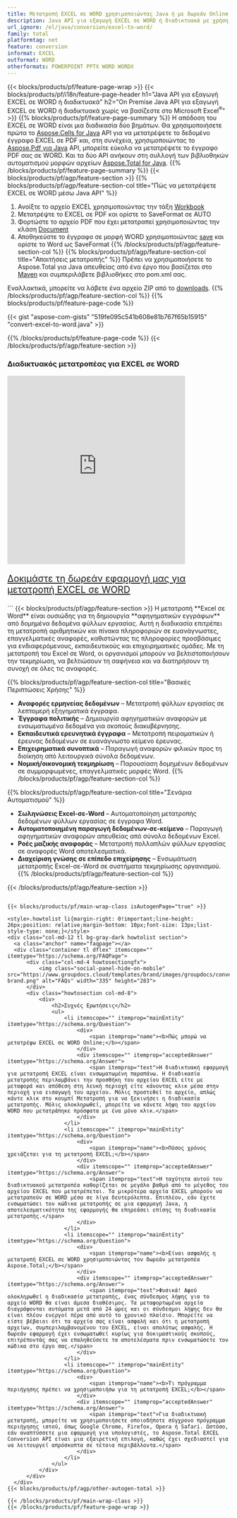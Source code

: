 ```yaml
---
title: Μετατροπή EXCEL σε WORD χρησιμοποιώντας Java ή με δωρεάν Online Converter
description: Java API για εξαγωγή EXCEL σε WORD ή διαδικτυακά με χρήση Excel ή Word ή διαδικτυακά. Δοκιμάστε γρήγορα τον δωρεάν διαδικτυακό μετατροπέα CSV σε DOC πριν ενσωματώσετε τον κώδικα.
url_ignore: /el/java/conversion/excel-to-word/
family: total
platformtag: net
feature: conversion
informat: EXCEL
outformat: WORD
otherformats: POWERPOINT PPTX WORD WORDX
---
```

{{< blocks/products/pf/feature-page-wrap >}}
{{< blocks/products/pf/i18n/feature-page-header h1="Java API για εξαγωγή EXCEL σε WORD ή διαδικτυακά" h2="On Premise Java API για εξαγωγή EXCEL σε WORD ή διαδικτυακά χωρίς να βασίζεστε στο Microsoft Excel<sup>&reg;</sup>" >}}
{{% blocks/products/pf/feature-page-summary %}}
Η απόδοση του EXCEL σε WORD είναι μια διαδικασία δύο βημάτων. Θα χρησιμοποιήσετε πρώτα το [Aspose.Cells for Java](https://products.aspose.com/cells/java) API για να μετατρέψετε το δεδομένο έγγραφο EXCEL σε PDF και, στη συνέχεια, χρησιμοποιώντας το [Aspose.Pdf για Java](https://products.aspose.com/pdf/java) API, μπορείτε εύκολα να μετατρέψετε το έγγραφο PDF σας σε WORD. Και τα δύο API ανήκουν στη συλλογή των βιβλιοθηκών αυτοματισμού μορφών αρχείων [Aspose.Total for Java](https://products.aspose.com/total/java/).
{{% /blocks/products/pf/feature-page-summary  %}}
{{< blocks/products/pf/agp/feature-section >}}
{{% blocks/products/pf/agp/feature-section-col title="Πώς να μετατρέψετε EXCEL σε WORD μέσω Java API" %}}
1. Ανοίξτε το αρχείο EXCEL χρησιμοποιώντας την τάξη [Workbook](https://reference.aspose.com/cells/java/com.aspose.cells/Workbook)
2. Μετατρέψτε το EXCEL σε PDF και ορίστε το SaveFormat σε AUTO
3. Φορτώστε το αρχείο PDF που έχει μετατραπεί χρησιμοποιώντας την κλάση [Document](https://reference.aspose.com/pdf/java/com.aspose.pdf/Document)
4. Αποθηκεύστε το έγγραφο σε μορφή WORD χρησιμοποιώντας [save](https://reference.aspose.com/pdf/java/com.aspose.pdf/Document#save-java.lang.String-com.aspose.pdf.SaveOptions-) και ορίστε το Word ως SaveFormat
{{% /blocks/products/pf/agp/feature-section-col %}}
{{% blocks/products/pf/agp/feature-section-col title="Απαιτήσεις μετατροπής" %}}
Πρέπει να χρησιμοποιήσετε το Aspose.Total για Java απευθείας από ένα έργο που βασίζεται στο [Maven](https://releases.aspose.com/total/java/) και συμπεριλάβετε βιβλιοθήκες στο pom.xml σας.

Εναλλακτικά, μπορείτε να λάβετε ένα αρχείο ZIP από το [downloads](https://releases.aspose.com/total/java).
{{% /blocks/products/pf/agp/feature-section-col %}}
{{% blocks/products/pf/feature-page-code %}}
{{< gist "aspose-com-gists" "519fe095c541b608e81b767f65b15915" "convert-excel-to-word.java" >}}
{{% /blocks/products/pf/feature-page-code %}}
{{< /blocks/products/pf/agp/feature-section >}}

<div class="container-fluid agp-content bg-white aboutfile box-1 vh100 section nopbtm">
<div class=container>
<div class=row>
<div class="demobox tc col-md-12 padding-0">

<h3>Διαδικτυακός μετατροπέας για EXCEL σε WORD</h3>

<iframe title="Εργαλείο μετατροπής docx σε xlsx" style="border: none; height: 426px;" scrolling="no" src="https://widgets.aspose.cloud/total-conversion/?to=docx&from=xlsx" id="child-iframe" width="80%"></iframe>
<p style="font-size:1.3rem;color:#3d8ec4;font-weight:400"><a href="https://products.aspose.app/total/xlsx-to-docx/">Δοκιμάστε τη δωρεάν εφαρμογή μας για μετατροπή EXCEL σε WORD</a></p>
</div></div>
</div></div>
```
{{< blocks/products/pf/agp/feature-section >}}
Η μετατροπή **Excel σε Word** είναι ουσιώδης για τη δημιουργία **αφηγηματικών εγγράφων** από δομημένα δεδομένα φύλλων εργασίας. Αυτή η διαδικασία επιτρέπει τη μετατροπή αριθμητικών και πίνακα πληροφοριών σε ευανάγνωστες, επαγγελματικές αναφορές, καθιστώντας τις πληροφορίες προσβάσιμες για ενδιαφερόμενους, εκπαιδευτικούς και επιχειρηματικές ομάδες. Με τη μετατροπή του Excel σε Word, οι οργανισμοί μπορούν να βελτιστοποιήσουν την τεκμηρίωση, να βελτιώσουν τη σαφήνεια και να διατηρήσουν τη συνοχή σε όλες τις αναφορές.

{{% blocks/products/pf/agp/feature-section-col title="Βασικές Περιπτώσεις Χρήσης" %}}
- **Αναφορές ερμηνείας δεδομένων** – Μετατροπή φύλλων εργασίας σε λεπτομερή εξηγηματικά έγγραφα.
- **Έγγραφα πολιτικής** – Δημιουργία αφηγηματικών αναφορών με ενσωματωμένα δεδομένα για σκοπούς διακυβέρνησης.
- **Εκπαιδευτικά ερευνητικά έγγραφα** – Μετατροπή πειραματικών ή έρευνας δεδομένων σε ευανάγνωστο κείμενο έρευνας.
- **Επιχειρηματικά συνοπτικά** – Παραγωγή αναφορών φιλικών προς τη διοίκηση από λειτουργικά σύνολα δεδομένων.
- **Νομική/οικονομική τεκμηρίωση** – Παρουσίαση δομημένων δεδομένων σε συμμορφωμένες, επαγγελματικές μορφές Word.
{{% /blocks/products/pf/agp/feature-section-col %}}

{{% blocks/products/pf/agp/feature-section-col title="Σενάρια Αυτοματισμού" %}}
- **Σωληνώσεις Excel-σε-Word** – Αυτοματοποίηση μετατροπής δεδομένων φύλλων εργασίας σε έγγραφα Word.
- **Αυτοματοποιημένη παραγωγή δεδομένων-σε-κείμενο** – Παραγωγή αφηγηματικών αναφορών απευθείας από σύνολα δεδομένων Excel.
- **Ροές μαζικής αναφοράς** – Μετατροπή πολλαπλών φύλλων εργασίας σε αναφορές Word αποτελεσματικά.
- **Διαχείριση γνώσης σε επίπεδο επιχείρησης** – Ενσωμάτωση μετατροπής Excel-σε-Word σε συστήματα τεκμηρίωσης οργανισμού.
{{% /blocks/products/pf/agp/feature-section-col %}}

{{< /blocks/products/pf/agp/feature-section >}}
```
{{< blocks/products/pf/main-wrap-class isAutogenPage="true" >}}

<style>.howtolist li{margin-right: 0!important;line-height: 26px;position: relative;margin-bottom: 10px;font-size: 13px;list-style-type: none;}</style>
<div class="col-md-12 tl bg-gray-dark howtolist section">
  <a class="anchor" name="faqpage"></a>
  <div class="container tl dflex" itemscope="" itemtype="https://schema.org/FAQPage">
      <div class="col-md-4 howtosectiongfx">
          <img class="social-panel-hide-on-mobile" src="https://www.groupdocs.cloud/templates/brand/images/groupdocs/conversion/groupdocs_conversion-brand.png" alt="FAQs" width="335" height="283">
      </div>
      <div class="howtosection col-md-8">
          <div>
              <h2>Συχνές Ερωτήσεις</h2>
              <ul>
                  <li itemscope="" itemprop="mainEntity" itemtype="https://schema.org/Question">
                      <div>
                          <span itemprop="name"><b>Πώς μπορώ να μετατρέψω EXCEL σε WORD Online;</b></span>
                      </div>
                      <div itemscope="" itemprop="acceptedAnswer" itemtype="https://schema.org/Answer">
                          <span itemprop="text">Η διαδικτυακή εφαρμογή για μετατροπή EXCEL είναι ενσωματωμένη παραπάνω. Η διαδικασία μετατροπής περιλαμβάνει την προσθήκη του αρχείου EXCEL είτε με μεταφορά και απόθεση στη λευκή περιοχή είτε κάνοντας κλικ μέσα στην περιοχή για εισαγωγή του αρχείου. Μόλις προστεθεί το αρχείο, απλώς κάντε κλικ στο κουμπί Μετατροπή για να ξεκινήσει η διαδικασία μετατροπής. Μόλις ολοκληρωθεί, μπορείτε να κάνετε λήψη του αρχείου WORD που μετατράπηκε πρόσφατα με ένα μόνο κλικ.</span>
                      </div>
                  </li>
                  <li itemscope="" itemprop="mainEntity" itemtype="https://schema.org/Question">
                      <div>
                          <span itemprop="name"><b>Πόσος χρόνος χρειάζεται για τη μετατροπή EXCEL;</b></span>
                      </div>
                      <div itemscope="" itemprop="acceptedAnswer" itemtype="https://schema.org/Answer">
                          <span itemprop="text">Η ταχύτητα αυτού του διαδικτυακού μετατροπέα καθορίζεται σε μεγάλο βαθμό από το μέγεθος του αρχείου EXCEL που μετατρέπεται. Τα μικρότερα αρχεία EXCEL μπορούν να μετατραπούν σε WORD μέσα σε λίγα δευτερόλεπτα. Επιπλέον, εάν έχετε ενσωματώσει τον κώδικα μετατροπής σε μια εφαρμογή Java, η αποτελεσματικότητα της εφαρμογής θα επηρεάσει επίσης τη διαδικασία μετατροπής.</span>
                      </div>
                  </li>
                  <li itemscope="" itemprop="mainEntity" itemtype="https://schema.org/Question">
                      <div>
                          <span itemprop="name"><b>Είναι ασφαλής η μετατροπή EXCEL σε WORD χρησιμοποιώντας τον δωρεάν μετατροπέα Aspose.Total;</b></span>
                      </div>
                      <div itemscope="" itemprop="acceptedAnswer" itemtype="https://schema.org/Answer">
                          <span itemprop="text">Φυσικά! Αφού ολοκληρωθεί η διαδικασία μετατροπής, ένας σύνδεσμος λήψης για το αρχείο WORD θα είναι άμεσα διαθέσιμος. Τα μεταφορτωμένα αρχεία διαγράφονται αυτόματα μετά από 24 ώρες και οι σύνδεσμοι λήψης δεν θα είναι πλέον ενεργοί πέρα από αυτό το χρονικό πλαίσιο. Μπορείτε να είστε βέβαιοι ότι τα αρχεία σας είναι ασφαλή και ότι η μετατροπή αρχείων, συμπεριλαμβανομένου του EXCEL, είναι απολύτως ασφαλής. Η δωρεάν εφαρμογή έχει ενσωματωθεί κυρίως για δοκιμαστικούς σκοπούς, επιτρέποντάς σας να επαληθεύσετε τα αποτελέσματα πριν ενσωματώσετε τον κώδικα στο έργο σας.</span>
                      </div>
                  </li>                 
                  <li itemscope="" itemprop="mainEntity" itemtype="https://schema.org/Question">
                      <div>
                          <span itemprop="name"><b>Τι πρόγραμμα περιήγησης πρέπει να χρησιμοποιήσω για τη μετατροπή EXCEL;</b></span>
                      </div>
                      <div itemscope="" itemprop="acceptedAnswer" itemtype="https://schema.org/Answer">
                          <span itemprop="text">Για διαδικτυακή μετατροπή, μπορείτε να χρησιμοποιήσετε οποιοδήποτε σύγχρονο πρόγραμμα περιήγησης ιστού, όπως Google Chrome, Firefox, Opera ή Safari. Ωστόσο, εάν αναπτύσσετε μια εφαρμογή για υπολογιστές, το Aspose.Total EXCEL Conversion API είναι μια εξαιρετική επιλογή, καθώς έχει σχεδιαστεί για να λειτουργεί απρόσκοπτα σε τέτοια περιβάλλοντα.</span>
                      </div>
                  </li>
              </ul>
          </div>
      </div>
  </div>
{{< blocks/products/pf/agp/other-autogen-total >}}

{{< /blocks/products/pf/main-wrap-class >}}
{{< /blocks/products/pf/feature-page-wrap >}}